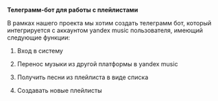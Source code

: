 **Телеграмм-бот для работы с плейлистами**

В рамках нашего проекта мы хотим создать телеграмм бот, который интегрируется с аккаунтом yandex music пользователя, имеющий следующие функции:

1. Вход в систему

2. Перенос музыки из другой платформы в yandex music

3. Получить песни из плейлиста в виде списка

4. Создавать новые плейлисты

